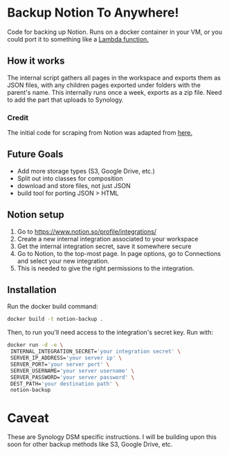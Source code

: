 # Backup Notion To Anywhere!
Code for backing up Notion. Runs on a docker container in your VM, 
or you could port it to something like a [Lambda function.](https://aws.amazon.com/lambda/)
## How it works
The internal script gathers all pages in the workspace and exports them as JSON files, with any children pages exported
under folders with the parent's name. This internally runs once a week, exports as a zip file. Need to add
the part that uploads to Synology.

### Credit
The initial code for scraping from Notion was adapted from [here.](https://notionbackups.com/guides/automated-notion-backup-api)

## Future Goals
- Add more storage types (S3, Google Drive, etc.)
- Split out into classes for composition
- download and store files, not just JSON
- build tool for porting JSON > HTML

## Notion setup
1. Go to https://www.notion.so/profile/integrations/
2. Create a new internal integration associated to your workspace
3. Get the internal integration secret, save it somewhere secure
4. Go to Notion, to the top-most page. In page options, go to Connections and select your new integration.
5. This is needed to give the right permissions to the integration.

## Installation
Run the docker build command:
```bash
docker build -t notion-backup .
```

Then, to run you'll need access to the integration's secret key. Run with:
```bash
docker run -d -e \
 INTERNAL_INTEGRATION_SECRET='your integration secret' \
 SERVER_IP_ADDRESS='your server ip' \
 SERVER_PORT='your server port' \
 SERVER_USERNAME='your server username' \
 SERVER_PASSWORD='your server password' \
 DEST_PATH='your destination path' \
 notion-backup
```

# Caveat
These are Synology DSM specific instructions. I will be building upon this soon
for other backup methods like S3, Google Drive, etc.